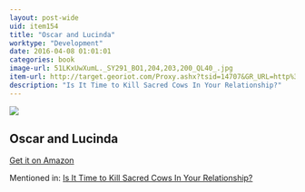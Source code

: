 ```yaml
---
layout: post-wide
uid: item154
title: "Oscar and Lucinda"
worktype: "Development"
date: 2016-04-08 01:01:01
categories: book
image-url: 51LKxUwXumL._SY291_BO1,204,203,200_QL40_.jpg
item-url: http://target.georiot.com/Proxy.ashx?tsid=14707&GR_URL=http%3A%2F%2Fwww.amazon.com%2FOscar-Lucinda-Peter-Carey%2Fdp%2F0679777504%2F
description: "Is It Time to Kill Sacred Cows In Your Relationship?"
---
```

<a href="http://target.georiot.com/Proxy.ashx?tsid=14707&GR_URL=http%3A%2F%2Fwww.amazon.com%2FOscar-Lucinda-Peter-Carey%2Fdp%2F0679777504%2F" target="blank"><img src="../../../../img/thumbs/51LKxUwXumL._SY291_BO1,204,203,200_QL40_.jpg" class="prod-img"></a>
<h2>Oscar and Lucinda</h2>
<p><a href="http://target.georiot.com/Proxy.ashx?tsid=14707&GR_URL=http%3A%2F%2Fwww.amazon.com%2FOscar-Lucinda-Peter-Carey%2Fdp%2F0679777504%2F" target="blank">Get it on Amazon</a><p>
<p>Mentioned in: <a href="http://fourhourworkweek.com/2015/05/20/google-x/comment-page-3/" target="blank">Is It Time to Kill Sacred Cows In Your Relationship?</a></p>
